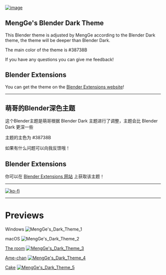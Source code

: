 [![image](https://github.com/user-attachments/assets/2cd7eaf5-e5e3-4f37-b3a3-23f5f3b04e31)](https://github.com/menggekkd/MengGes_Blender_Dark_Theme)

## MengGe's Blender Dark Theme

This Blender theme is adjusted by MengGe according to the Blender Dark theme, the theme will be deeper than Blender Dark.

The main color of the theme is #38738B

If you have any questions you can give me feedback!

## Blender Extensions

You can get the theme on the [Blender Extensions website](https://extensions.blender.org/themes/mengges-dark-theme)!

---

## 萌哥的Blender深色主题

这个Blender主题是萌哥根据 Blender Dark 主题进行了调整，主题会比 Blender Dark 更深一些

主题的主色为 #38738B

如果有什么问题可以向我反馈哦！

## Blender Extensions

你可以在 [Blender Extensions 网站](https://extensions.blender.org/themes/mengges-dark-theme) 上获取该主题！

---

[![ko-fi](https://ko-fi.com/img/githubbutton_sm.svg)](https://ko-fi.com/E1E1OR07H)

---

# Previews

Windows
![MengGe's_Dark_Theme_1](https://github.com/user-attachments/assets/a87d7fe5-fe86-48f0-8058-2b1bed45b3ae)

macOS
![MengGe's_Dark_Theme_2](https://github.com/user-attachments/assets/8b56cfc7-8014-4abc-ab9c-641677aa1af1)

[The room](https://artstation.com/artwork/492Bzl)
[![MengGe's_Dark_Theme_3](https://github.com/user-attachments/assets/d6bacb43-c1e5-4755-b746-bf9e16ff4f91)](https://artstation.com/artwork/492Bzl)

[Ame-chan](https://www.patreon.com/posts/kangel-wip-108770233?utm_medium=clipboard_copy&utm_source=copyLink&utm_campaign=postshare_creator&utm_content=join_link)
[![MengGe's_Dark_Theme_4](https://github.com/user-attachments/assets/1ad3a232-c6e1-4b6d-a220-48f0e34f9102)](https://www.patreon.com/posts/kangel-wip-108770233?utm_medium=clipboard_copy&utm_source=copyLink&utm_campaign=postshare_creator&utm_content=join_link)

[Cake](https://artstation.com/artwork/6Nramw)
[![MengGe's_Dark_Theme_5](https://github.com/user-attachments/assets/832bafdc-6d39-4c77-9548-2495024d74dd)](https://artstation.com/artwork/6Nramw)

